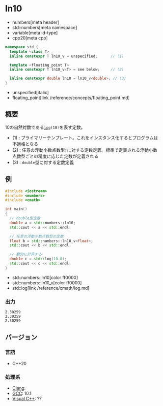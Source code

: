 # ln10
* numbers[meta header]
* std::numbers[meta namespace]
* variable[meta id-type]
* cpp20[meta cpp]

```cpp
namespace std {
  template <class T>
  inline constexpr T ln10_v = unspecified;      // (1)

  template <floating_point T>
  inline constexpr T ln10_v<T> = see below;     // (2)

  inline constexpr double ln10 = ln10_v<double>; // (3)
}
```
* unspecified[italic]
* floating_point[link /reference/concepts/floating_point.md]

## 概要
10の自然対数である[`log`](/reference/cmath/log.md)`(10)`を表す定数。

- (1) : プライマリーテンプレート。これをインスタンス化するとプログラムは不適格となる
- (2) : 任意の浮動小数点数型`T`に対する定数定義。標準で定義される浮動小数点数型ごとの精度に応じた定数が定義される
- (3) : `double`型に対する定数定義


## 例
```cpp example
#include <iostream>
#include <numbers>
#include <cmath>

int main()
{
  // double型定数
  double a = std::numbers::ln10;
  std::cout << a << std::endl;

  // 任意の浮動小数点数型の定数
  float b = std::numbers::ln10_v<float>;
  std::cout << b << std::endl;

  // 動的に計算する
  double c = std::log(10.0);
  std::cout << c << std::endl;
}
```
* std::numbers::ln10[color ff0000]
* std::numbers::ln10_v[color ff0000]
* std::log[link /reference/cmath/log.md]

### 出力
```
2.30259
2.30259
2.30259
```

## バージョン
### 言語
- C++20

### 処理系
- [Clang](/implementation.md#clang):
- [GCC](/implementation.md#gcc): 10.1
- [Visual C++](/implementation.md#visual_cpp): ??
